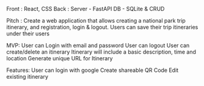 
Front : React, CSS
Back :
    Server - FastAPI
    DB - SQLite & CRUD

Pitch : Create a web application that allows creating a national park trip itinerary, and registration, login & logout. Users can save their trip itineraries under their users


MVP:
User can Login with email and password
User can logout
User can create/delete an itinerary
Itinerary will include a basic description, time and location
Generate unique URL for Itinerary

Features:
User can login with google
Create shareable QR Code
Edit existing itinerary
